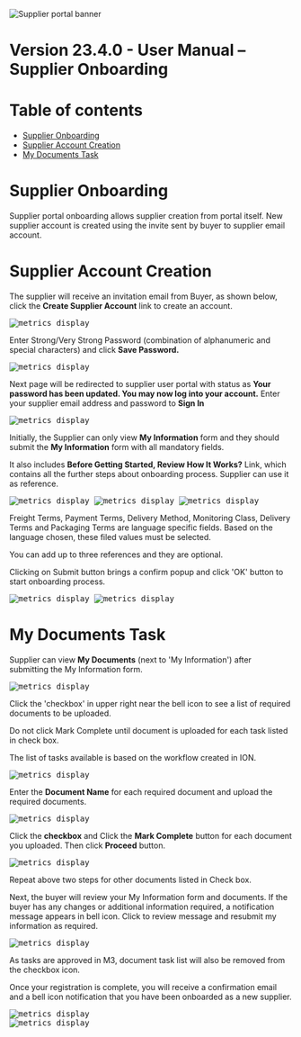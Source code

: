 ![Supplier portal banner](../../../../images/banner-supplier-portal.jpg)

# **Version 23.4.0 - User Manual – Supplier Onboarding**

# Table of contents

- [Supplier Onboarding](#supplier-onboarding)
- [Supplier Account Creation](#supplier-account-creation)
- [My Documents Task](#my-documents-task)

# **Supplier Onboarding**

Supplier portal onboarding allows supplier creation from portal itself. New supplier account is created using the invite sent by buyer to supplier email account.

# **Supplier Account Creation**

The supplier will receive an invitation email from Buyer, as shown below, click the **Create Supplier Account** link to create an account.

<kbd>
<img alt="metrics display" src="../../images/pwa/onboarding_user/InviteSent.png"> 
</kbd>

Enter Strong/Very Strong Password (combination of alphanumeric and special characters) and click **Save Password.**

<kbd>
<img alt="metrics display" src="../../images/pwa/onboarding_user/SetPassword.png"> 
</kbd>

Next page will be redirected to supplier user portal with status as **Your password has been updated. You may now log into your account.** Enter your supplier email address and password to **Sign In**

<kbd>
<img alt="metrics display" src="../../images/pwa/onboarding_user/SuccessMessage1.png"> 
</kbd>

Initially, the Supplier can only view **My Information** form and they should submit the **My Information** form with all mandatory fields.

It also includes **Before Getting Started, Review How It Works?** Link, which contains all the further steps about onboarding process. Supplier can use it as reference.

<kbd>
<img alt="metrics display" src="../../images/pwa/onboarding_user/MyInformation1.png"> 
</kbd> 

<kbd>
<img alt="metrics display" src="../../images/pwa/onboarding_user/MyInformation2.png"> 
</kbd>

<kbd>
<img alt="metrics display" src="../../images/pwa/onboarding_user/MyInformation3.png"> 
</kbd>


Freight Terms, Payment Terms, Delivery Method, Monitoring Class, Delivery Terms and Packaging Terms are language specific fields. Based on the language chosen, these filed values must be selected.

You can add up to three references and they are optional.

Clicking on Submit button brings a confirm popup and click 'OK' button to start onboarding process.

<kbd>
<img alt="metrics display" src="../../images/pwa/onboarding_user/InformationPopup.png"> 
</kbd>

<kbd>
<img alt="metrics display" src="../../images/pwa/onboarding_user/SuccessMessage2.png"> 
</kbd>

# **My Documents Task**

Supplier can view **My Documents** (next to 'My Information') after submitting the My Information form.

<kbd>
<img alt="metrics display" src="../../images/pwa/onboarding_user/MyDocuments.png"> 
</kbd>

Click the 'checkbox' in upper right near the bell icon to see a list of required documents to be uploaded.

Do not click Mark Complete until document is uploaded for each task listed in check box.

The list of tasks available is based on the workflow created in ION.

<kbd>
<img alt="metrics display" src="../../images/pwa/onboarding_user/MyTask.png"> 
</kbd>

Enter the **Document Name** for each required document and upload the required documents.

<kbd>
<img alt="metrics display" src="../../images/pwa/onboarding_user/TaxCertificate.png"> 
</kbd>

Click the **checkbox** and Click the **Mark Complete** button for each document you uploaded. Then click **Proceed** button.

<kbd>
<img alt="metrics display" src="../../images/pwa/onboarding_user/MyTaskProceed.png"> 
</kbd>

Repeat above two steps for other documents listed in Check box.

Next, the buyer will review your My Information form and documents. If the buyer has any changes or additional information required, a notification message appears in bell icon. Click to review message and resubmit my information as required.

<kbd>
<img alt="metrics display" src="../../images/pwa/onboarding_user/SaveNotes.png"> 
</kbd>

As tasks are approved in M3, document task list will also be removed from the checkbox icon.

Once your registration is complete, you will receive a confirmation email and a bell icon notification that you have been onboarded as a new supplier.

<kbd>
<img alt="metrics display" src="../../images/pwa/onboarding_user/AccountActivatedNotification.png"> 
</kbd>
<br/>


<kbd>
<img alt="metrics display" src="../../images/pwa/onboarding_user/AccontApproval.png"> 
</kbd>

